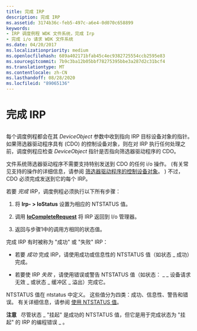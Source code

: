 ```yaml
---
title: 完成 IRP
description: 完成 IRP
ms.assetid: 3174b36c-feb5-497c-a6e4-0d070c658899
keywords:
- IRP 调度例程 WDK 文件系统，完成 Irp
- 完成 i/o 请求 WDK 文件系统
ms.date: 04/20/2017
ms.localizationpriority: medium
ms.openlocfilehash: 689a402171bfab45c4ec9382725554ccb2595e83
ms.sourcegitcommit: 7b9c3ba12b05bbf78275395bbe3a287d2c31bcf4
ms.translationtype: MT
ms.contentlocale: zh-CN
ms.lasthandoff: 08/28/2020
ms.locfileid: "89065136"
---
```

# <a name="completing-the-irp"></a>完成 IRP


## <span id="ddk_handling_the_control_device_object_case_if"></span><span id="DDK_HANDLING_THE_CONTROL_DEVICE_OBJECT_CASE_IF"></span>


每个调度例程都会在其 *DeviceObject* 参数中收到指向 IRP 目标设备对象的指针。 如果筛选器驱动程序具有 (CDO) 的控制设备对象，则在对 IRP 执行任何处理之前，调度例程应检查 *DeviceObject* 指针是否指向筛选器驱动程序的 CDO。

文件系统筛选器驱动程序不需要支持特别发送到 CDO 的任何 i/o 操作。  (有关常见支持的操作的详细信息，请参阅 [筛选器驱动程序的控制设备对象](the-filter-driver-s-control-device-object.md)。 ) 不过，CDO 必须完成发送到它的每个 IRP。

若要 *完成* IRP，调度例程必须执行以下所有步骤：

1.  将 **Irp- &gt; IoStatus** 设置为相应的 NTSTATUS 值。

2.  调用 [**IoCompleteRequest**](/windows-hardware/drivers/ddi/wdm/nf-wdm-iocompleterequest) 将 IRP 返回到 I/o 管理器。

3.  返回与步骤1中的调用方相同的状态值。

完成 IRP 有时被称为 "成功" 或 "失败" IRP：

-   若要 *成功* 完成 IRP，请使用成功或信息性的 NTSTATUS 值（如状态 \_ 成功）完成。

-   若要使 IRP *失败* ，请使用错误或警告 NTSTATUS 值（如状态： \_ \_ 设备请求无效 \_ 或状态 \_ 缓冲区 \_ 溢出）完成它。

NTSTATUS 值在 ntstatus 中定义。 这些值分为四类：成功、信息性、警告和错误。 有关详细信息，请参阅 [使用 NTSTATUS 值](../kernel/using-ntstatus-values.md)。

**注意**   尽管状态 \_ "挂起" 是成功的 NTSTATUS 值，但它是用于完成状态为 "挂起" 的 IRP 的编程错误 \_ 。

 

 

